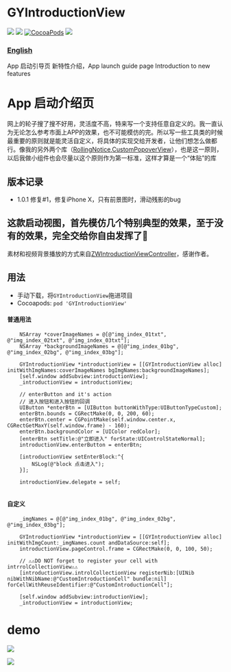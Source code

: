 # GYIntroductionView
![](https://img.shields.io/badge/platform-iOS-red.svg)&nbsp;![](https://img.shields.io/badge/language-Objective--C-orange.svg)&nbsp;[![CocoaPods](http://img.shields.io/cocoapods/v/GYIntroductionView.svg?style=flat)](http://cocoapods.org/pods/GYIntroductionView)&nbsp;![](https://img.shields.io/badge/license-MIT%20License-brightgreen.svg)


### [English](https://github.com/maltsugar/GYIntroductionView/blob/master/README_en.md)
App 启动引导页 新特性介绍，App launch guide page Introduction to new features


# App 启动介绍页
网上的轮子搜了搜不好用，灵活度不高，特来写一个支持任意自定义的。我一直认为无论怎么参考市面上APP的效果，也不可能模仿的完。所以写一些工具类的时候最重要的原则就是能灵活自定义，将具体的实现交给开发者，让他们想怎么做都行。像我的另外两个库（[RollingNotice](https://github.com/maltsugar/RollingNotice),[CustomPopoverView](https://github.com/maltsugar/CustomPopoverView)），也是这一原则，以后我做小组件也会尽量以这个原则作为第一标准，这样才算是一个“体贴”的库

## 版本记录
- 1.0.1 修复#1，修复iPhone X，只有前景图时，滑动残影的bug


## 这款启动视图，首先模仿几个特别典型的效果，至于没有的效果，完全交给你自由发挥了😬


素材和视频背景播放的方式来自[ZWIntroductionViewController](https://github.com/squarezw/ZWIntroductionViewController)，感谢作者。

## 用法
- 手动下载，将`GYIntroductionView`拖进项目
- Cocoapods: `pod 'GYIntroductionView'`

#### 普通用法
```
	NSArray *coverImageNames = @[@"img_index_01txt", @"img_index_02txt", @"img_index_03txt"];
    NSArray *backgroundImageNames = @[@"img_index_01bg", @"img_index_02bg", @"img_index_03bg"];
    
    GYIntroductionView *introductionView = [[GYIntroductionView alloc] initWithImgNames:coverImageNames bgImgNames:backgroundImageNames];
    [self.window addSubview:introductionView];
    _introductionView = introductionView;
    
    // enterButton and it's action
    // 进入按钮和进入按钮的回调
    UIButton *enterBtn = [UIButton buttonWithType:UIButtonTypeCustom];
    enterBtn.bounds = CGRectMake(0, 0, 200, 60);
    enterBtn.center = CGPointMake(self.window.center.x, CGRectGetMaxY(self.window.frame) - 160);
    enterBtn.backgroundColor = [UIColor redColor];
    [enterBtn setTitle:@"立即进入" forState:UIControlStateNormal];
    introductionView.enterButton = enterBtn;
    
    [introductionView setEnterBlock:^{
        NSLog(@"block 点击进入");
    }];
    
    introductionView.delegate = self;
    
```
#### 自定义
```
	_imgNames = @[@"img_index_01bg", @"img_index_02bg", @"img_index_03bg"];
    
    GYIntroductionView *introductionView = [[GYIntroductionView alloc] initWithImgCount:_imgNames.count andDataSource:self];
    introductionView.pageControl.frame = CGRectMake(0, 0, 100, 50);
    
    // ⚠️⚠️DO NOT forget to register your cell with intrrolCollectionView⚠️⚠️
    [introductionView.introlCollectionView registerNib:[UINib nibWithNibName:@"CustomIntroductionCell" bundle:nil] forCellWithReuseIdentifier:@"CustomIntroductionCell"];
    
    [self.window addSubview:introductionView];
    _introductionView = introductionView;
```

# demo
![](http://wx4.sinaimg.cn/mw690/72aba7efgy1fswqrtyvb5g208x0ga1gd.gif)

![](https://github.com/maltsugar/GYIntroductionView/blob/master/Untitled0.gif)
